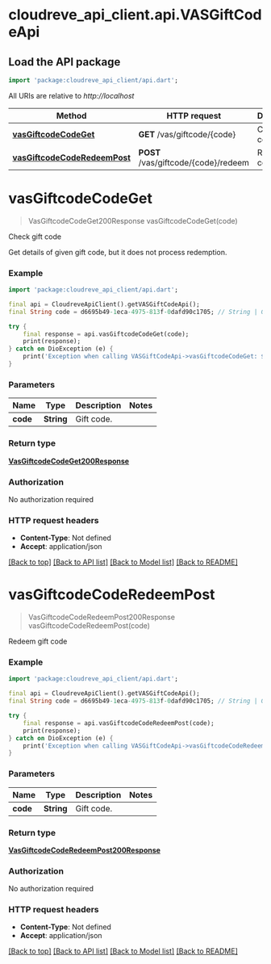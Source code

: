 # cloudreve_api_client.api.VASGiftCodeApi

## Load the API package
```dart
import 'package:cloudreve_api_client/api.dart';
```

All URIs are relative to *http://localhost*

Method | HTTP request | Description
------------- | ------------- | -------------
[**vasGiftcodeCodeGet**](VASGiftCodeApi.md#vasgiftcodecodeget) | **GET** /vas/giftcode/{code} | Check gift code
[**vasGiftcodeCodeRedeemPost**](VASGiftCodeApi.md#vasgiftcodecoderedeempost) | **POST** /vas/giftcode/{code}/redeem | Redeem gift code


# **vasGiftcodeCodeGet**
> VasGiftcodeCodeGet200Response vasGiftcodeCodeGet(code)

Check gift code

Get details of given gift code, but it does not process redemption.

### Example
```dart
import 'package:cloudreve_api_client/api.dart';

final api = CloudreveApiClient().getVASGiftCodeApi();
final String code = d6695b49-1eca-4975-813f-0dafd90c1705; // String | Gift code.

try {
    final response = api.vasGiftcodeCodeGet(code);
    print(response);
} catch on DioException (e) {
    print('Exception when calling VASGiftCodeApi->vasGiftcodeCodeGet: $e\n');
}
```

### Parameters

Name | Type | Description  | Notes
------------- | ------------- | ------------- | -------------
 **code** | **String**| Gift code. | 

### Return type

[**VasGiftcodeCodeGet200Response**](VasGiftcodeCodeGet200Response.md)

### Authorization

No authorization required

### HTTP request headers

 - **Content-Type**: Not defined
 - **Accept**: application/json

[[Back to top]](#) [[Back to API list]](../README.md#documentation-for-api-endpoints) [[Back to Model list]](../README.md#documentation-for-models) [[Back to README]](../README.md)

# **vasGiftcodeCodeRedeemPost**
> VasGiftcodeCodeRedeemPost200Response vasGiftcodeCodeRedeemPost(code)

Redeem gift code



### Example
```dart
import 'package:cloudreve_api_client/api.dart';

final api = CloudreveApiClient().getVASGiftCodeApi();
final String code = d6695b49-1eca-4975-813f-0dafd90c1705; // String | Gift code.

try {
    final response = api.vasGiftcodeCodeRedeemPost(code);
    print(response);
} catch on DioException (e) {
    print('Exception when calling VASGiftCodeApi->vasGiftcodeCodeRedeemPost: $e\n');
}
```

### Parameters

Name | Type | Description  | Notes
------------- | ------------- | ------------- | -------------
 **code** | **String**| Gift code. | 

### Return type

[**VasGiftcodeCodeRedeemPost200Response**](VasGiftcodeCodeRedeemPost200Response.md)

### Authorization

No authorization required

### HTTP request headers

 - **Content-Type**: Not defined
 - **Accept**: application/json

[[Back to top]](#) [[Back to API list]](../README.md#documentation-for-api-endpoints) [[Back to Model list]](../README.md#documentation-for-models) [[Back to README]](../README.md)


